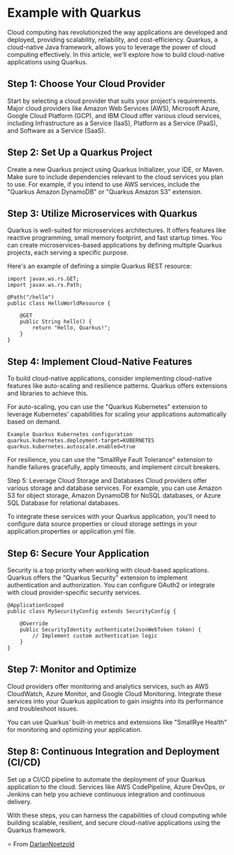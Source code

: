 # Example with Quarkus

Cloud computing has revolutionized the way applications are developed and deployed, providing scalability, reliability, and cost-efficiency. Quarkus, a cloud-native Java framework, allows you to leverage the power of cloud computing effectively. In this article, we'll explore how to build cloud-native applications using Quarkus.

## Step 1: Choose Your Cloud Provider
Start by selecting a cloud provider that suits your project's requirements. Major cloud providers like Amazon Web Services (AWS), Microsoft Azure, Google Cloud Platform (GCP), and IBM Cloud offer various cloud services, including Infrastructure as a Service (IaaS), Platform as a Service (PaaS), and Software as a Service (SaaS).

## Step 2: Set Up a Quarkus Project
Create a new Quarkus project using Quarkus Initializer, your IDE, or Maven. Make sure to include dependencies relevant to the cloud services you plan to use. For example, if you intend to use AWS services, include the "Quarkus Amazon DynamoDB" or "Quarkus Amazon S3" extension.

## Step 3: Utilize Microservices with Quarkus
Quarkus is well-suited for microservices architectures. It offers features like reactive programming, small memory footprint, and fast startup times. You can create microservices-based applications by defining multiple Quarkus projects, each serving a specific purpose.

Here's an example of defining a simple Quarkus REST resource:

```
import javax.ws.rs.GET;
import javax.ws.rs.Path;

@Path("/hello")
public class HelloWorldResource {

    @GET
    public String hello() {
        return "Hello, Quarkus!";
    }
}
```
## Step 4: Implement Cloud-Native Features
To build cloud-native applications, consider implementing cloud-native features like auto-scaling and resilience patterns. Quarkus offers extensions and libraries to achieve this.

For auto-scaling, you can use the "Quarkus Kubernetes" extension to leverage Kubernetes' capabilities for scaling your applications automatically based on demand.

```
Example Quarkus Kubernetes configuration
quarkus.kubernetes.deployment-target=KUBERNETES
quarkus.kubernetes.autoscale.enabled=true
```
For resilience, you can use the "SmallRye Fault Tolerance" extension to handle failures gracefully, apply timeouts, and implement circuit breakers.

Step 5: Leverage Cloud Storage and Databases
Cloud providers offer various storage and database services. For example, you can use Amazon S3 for object storage, Amazon DynamoDB for NoSQL databases, or Azure SQL Database for relational databases.

To integrate these services with your Quarkus application, you'll need to configure data source properties or cloud storage settings in your application.properties or application.yml file.

## Step 6: Secure Your Application
Security is a top priority when working with cloud-based applications. Quarkus offers the "Quarkus Security" extension to implement authentication and authorization. You can configure OAuth2 or integrate with cloud provider-specific security services.

```
@ApplicationScoped
public class MySecurityConfig extends SecurityConfig {

    @Override
    public SecurityIdentity authenticate(JsonWebToken token) {
        // Implement custom authentication logic
    }
}
```
## Step 7: Monitor and Optimize
Cloud providers offer monitoring and analytics services, such as AWS CloudWatch, Azure Monitor, and Google Cloud Monitoring. Integrate these services into your Quarkus application to gain insights into its performance and troubleshoot issues.

You can use Quarkus' built-in metrics and extensions like "SmallRye Health" for monitoring and optimizing your application.

## Step 8: Continuous Integration and Deployment (CI/CD)
Set up a CI/CD pipeline to automate the deployment of your Quarkus application to the cloud. Services like AWS CodePipeline, Azure DevOps, or Jenkins can help you achieve continuous integration and continuous delivery.

With these steps, you can harness the capabilities of cloud computing while building scalable, resilient, and secure cloud-native applications using the Quarkus framework.

⭐️ From [DarlanNoetzold](https://github.com/DarlanNoetzold)
